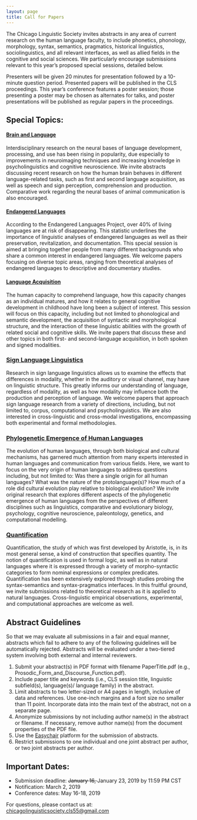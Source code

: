 ```yaml
---
layout: page
title: Call for Papers
---
```


The Chicago Linguistic Society invites abstracts in any area of current research on the human language faculty, to include phonetics, phonology, morphology, syntax, semantics, pragmatics, historical linguistics, sociolinguistics, and all relevant interfaces, as well as allied fields in the cognitive and social sciences. We particularly encourage submissions relevant to this year’s proposed special sessions, detailed below.

Presenters will be given 20 minutes for presentation followed by a 10-minute question period. Presented papers will be published in the CLS proceedings. This year’s conference features a poster session; those presenting a poster may be chosen as alternates for talks, and poster presentations will be published as regular papers in the proceedings.



## Special Topics:

#### <u>Brain and Language</u>

Interdisciplinary research on the neural bases of language development, processing, and use has been rising in popularity, due especially to improvements in neuroimaging techniques and increasing knowledge in psycholinguistics and cognitive neuroscience. We invite abstracts discussing recent research on how the human brain behaves in different language-related tasks, such as first and second language acquisition, as well as speech and sign perception, comprehension and production. Comparative work regarding the neural bases of animal communication is also encouraged.

#### <u>Endangered Languages</u>

According to the Endangered Languages Project, over 40% of living languages are at risk of disappearing. This statistic underlines the importance of linguistic analyses of endangered languages as well as their preservation, revitalization, and documentation. This special session is aimed at bringing together people from many different backgrounds who share a common interest in endangered languages. We welcome papers focusing on diverse topic areas, ranging from theoretical analyses of endangered languages to descriptive and documentary studies.

#### <u>Language Acquisition</u>

The human capacity to comprehend language, how this capacity changes as an individual matures, and how it relates to general cognitive development in childhood have long been a subject of interest. This session will focus on this capacity, including but not limited to phonological and semantic development, the acquisition of syntactic and morphological structure, and the interaction of these linguistic abilities with the growth of related social and cognitive skills. We invite papers that discuss these and other topics in both first- and second-language acquisition, in both spoken and signed modalities.

### <u>Sign Language Linguistics</u>
Research in sign language linguistics allows us to examine the effects that differences in modality, whether in the auditory or visual channel, may have on linguistic structure. This greatly informs our understanding of language, regardless of modality, as well as how modality may influence both the production and perception of language. We welcome papers that approach sign language research from a variety of directions, including, but not limited to, corpus, computational and psycholinguistics. We are also interested in cross-linguistic and cross-modal investigations, encompassing both experimental and formal methodologies.

### <u>Phylogenetic Emergence of Human Languages</u>
The evolution of human languages, through both biological and cultural mechanisms, has garnered much attention from many experts interested in human languages and communication from various fields. Here, we want to focus on the very origin of human languages to address questions including, but not limited to: Was there a single origin for all human languages? What was the nature of the protolanguage(s)? How much of a role did cultural evolution play relative to biological evolution? We invite original research that explores different aspects of the phylogenetic emergence of human languages from the perspectives of different disciplines such as linguistics, comparative and evolutionary biology, psychology, cognitive neuroscience, paleontology, genetics, and computational modelling.

### <u>Quantification</u>
Quantification, the study of which was first developed by Aristotle, is, in its most general sense, a kind of construction that specifies quantity. The notion of quantification is used in formal logic, as well as in natural languages where it is expressed through a variety of morpho-syntactic categories to form nominal expressions or complex predicates. Quantification has been extensively explored through studies probing the syntax-semantics and syntax-pragmatics interfaces. In this fruitful ground, we invite submissions related to theoretical research as it is applied to natural languages. Cross-linguistic empirical observations, experimental, and computational approaches are welcome as well.


## Abstract Guidelines

So that we may evaluate all submissions in a fair and equal manner, abstracts which fail to adhere to any of the following guidelines will be automatically rejected. Abstracts will be evaluated under a two-tiered system involving both external and internal reviewers.

1. Submit your abstract(s) in PDF format with filename PaperTitle.pdf (e.g., Prosodic_Form_and_Discourse_Function.pdf).
2. Include paper title and keywords (i.e., CLS session title, linguistic subfield(s), language(s)/ language family) in the abstract.
3. Limit abstracts to two letter-sized or A4 pages in length, inclusive of data and references. Use one-inch margins and a font size no smaller than 11 point. Incorporate data into the main text of the abstract, not on a separate page.
4. Anonymize submissions by not including author name(s) in the abstract or filename. If necessary, remove author name(s) from the document properties of the PDF file.
5. Use the [Easychair](https://easychair.org/conferences/?conf=cls55) platform for the submission of abstracts.
6. Restrict submissions to one individual and one joint abstract per author, or two joint abstracts per author.

## Important Dates:

- Submission deadline: <strike>January 16, </strike> January 23, 2019 by 11:59 PM CST
- Notification: March 2, 2019
- Conference dates: May 16-18, 2019

For questions, please contact us at: <chicagolinguisticsociety.cls55@gmail.com>
